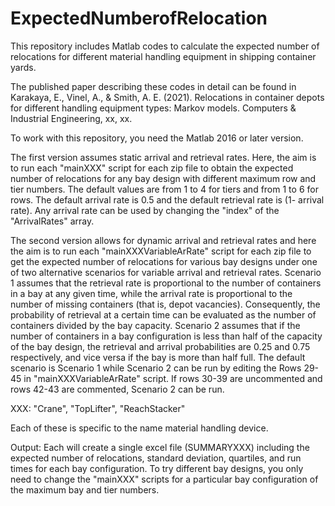 # ExpectedNumberofRelocation
This repository includes Matlab codes to calculate the expected number of relocations for different material handling equipment in shipping container yards.

The published paper describing these codes in detail can be found in Karakaya, E., Vinel, A., & Smith, A. E. (2021). Relocations in container depots for different handling equipment types: Markov models. Computers & Industrial Engineering, xx, xx.

To work with this repository, you need the Matlab 2016 or later version.

The first version assumes static arrival and retrieval rates.  Here, the aim is to run each "mainXXX" script for each zip file to obtain the expected number of relocations for any bay design with different maximum row and tier numbers. The default values are from 1 to 4 for tiers and from 1 to 6 for rows. The default arrival rate is 0.5 and the default retrieval rate is (1- arrival rate). Any arrival rate can be used by changing the "index" of the "ArrivalRates" array.

The second version allows for dynamic arrival and retrieval rates and here the aim is to run each "mainXXXVariableArRate" script for each zip file to get the expected number of relocations for various bay designs under one of two alternative scenarios for variable arrival and retrieval rates. Scenario 1 assumes that the retrieval rate is proportional to the number of containers in a bay at any given time, while the arrival rate is proportional to the number of missing containers (that is, depot vacancies). Consequently, the probability of retrieval at a certain time can be evaluated as the number of containers divided by the bay capacity. Scenario 2 assumes that if the number of containers in a bay configuration is less than half of the capacity of the bay design, the retrieval and arrival probabilities are 0.25 and 0.75 respectively, and vice versa if the bay is more than half full. The default scenario is Scenario 1 while Scenario 2 can be run by editing the Rows 29-45 in "mainXXXVariableArRate" script. If rows 30-39 are uncommented and rows 42-43 are commented, Scenario 2 can be run.

XXX: "Crane", "TopLifter", "ReachStacker"

Each of these is specific to the name material handling device.

Output: Each will create a single excel file (SUMMARYXXX) including the expected number of relocations, standard deviation, quartiles, and run times for each bay configuration. To try different bay designs, you only need to change the "mainXXX" scripts for a particular bay configuration of the maximum bay and tier numbers.

